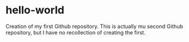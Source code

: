 # hello-world
Creation of my first Github repository. This is actually mu second Github repository, but I have no recollection of creating the first.
